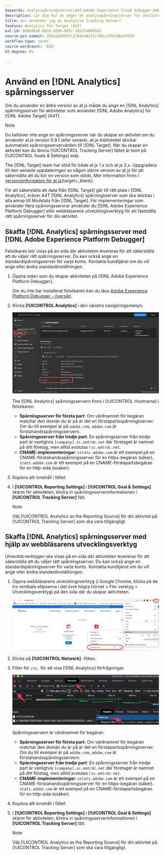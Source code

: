 ```yaml
---
keywords: analysspårningsserver;A4T;Adobe Experience Cloud debugger;Adobe Experience Platform debugger;Reporting source;developtools
description: Lär dig hur du anger en analysspårningsserver för aktiviteter som använder Analytics för [!DNL Target] (A4T) om du använder en äldre version av at.js.
title: Hur använder jag en Analytics Tracking Server?
feature: Analytics for Target (A4T)
exl-id: 8066d6a6-661e-428b-9d5c-18537a80fb43
source-git-commit: 293b2869957c2781be8272cfd0cc9f82d8e4f0f0
workflow-type: tm+mt
source-wordcount: '653'
ht-degree: 0%

---
```


# Använd en [!DNL Analytics] spårningsserver

Om du använder en äldre version av at.js måste du ange en [!DNL Analytics] spårningsserver för aktiviteter som använder [!DNL Adobe Analytics] for [!DNL Adobe Target] (A4T).

>[!NOTE]
>
>Du behöver inte ange en spårningsserver när du skapar en aktivitet om du använder at.js version 0.9.1 (eller senare). at.js-biblioteket skickar automatiskt spårningsservervärden till [!DNL Target]. När du skapar en aktivitet kan du lämna [!UICONTROL Tracking Server] fältet är tomt på [!UICONTROL Goals & Settings] sida.
>
>The [!DNL Target] team har stöd för både at.js 1.*x* och at.js 2.*x*. Uppgradera till den senaste uppdateringen av någon större version av at.js för att säkerställa att du kör en version som stöds. Mer information finns i [versionsinformation för at.js](https://developer.adobe.com/target/implement/client-side/atjs/target-atjs-versions/){target=_blank}.

För att säkerställa att data från [!DNL Target] går till rätt plats i [!DNL Analytics], kräver A4T [!DNL Analytics] spårningsserver som ska skickas i alla anrop till Modstats från [!DNL Target]. För implementeringar som använder flera spårningsservrar använder du [!DNL Adobe Experience Platform Debugger] eller webbläsarens utvecklingsverktyg för att fastställa rätt spårningsserver för din aktivitet.

## Skaffa [!DNL Analytics] spårningsserver med [!DNL Adobe Experience Platform Debugger]

Felsökaren bör visas på en sida där aktiviteten levereras för att säkerställa att du väljer rätt spårningsserver. Du kan också ange en standardspårningsserver för varje konto. Kontakta kundtjänst om du vill ange eller ändra standardinställningen.

1. Öppna sidan som du skapar aktiviteten på [!DNL Adobe Experience Platform Debugger].

   Om du inte har installerat felsökaren kan du läsa [Adobe Experience Platform Debugger - översikt](https://experienceleague.adobe.com/docs/platform-learn/data-collection/debugger/overview.html).

1. Klicka **[!UICONTROL Analytics]** i den vänstra navigeringsmenyn.

   ![Screen_DebuggerTrackServ, bild](assets/Screen_DebuggerTrackServ.png)

   The [!DNL Analytics] spårningsservern finns i [!UICONTROL Hostname] i felsökaren.

   * **Spårningsserver för första part**: Om värdnamnet för begäran matchar den domän du är på är det en förstapartsspårningsserver. Om du till exempel är på `adobe.com`, `adobe.com` är förstahandsspårningsservern.
   * **Spårningsserver från tredje part**: En spårningsserver från tredje part är vanligtvis `[company].sc.omtrdc.net` där företaget är namnet på ditt företag, men alltid avslutas i `sc.omtrdc.net`.
   * **CNAME-implementeringar**: `sstats.adobe.com` är ett exempel på en CNAME-förstahandsspårningsserver för en https-begäran (säker). `stats.adobe.com` är ett exempel på en CNAME-förstapartsbegäran för en http-sida (osäker).

1. Kopiera allt innehåll i fältet.

1. I **[!UICONTROL Reporting Settings]** i **[!UICONTROL Goal & Settings]** skärm för aktiviteten, klistra in spårningsserverinformationen i **[!UICONTROL Tracking Server]** fält.

   >[!NOTE]
   >
   >Välj [!UICONTROL Analytics as the Reporting Source] för din aktivitet på [!UICONTROL Tracking Server] som ska vara tillgängligt.

## Skaffa [!DNL Analytics] spårningsserver med hjälp av webbläsarens utvecklingsverktyg

Utvecklarverktygen ska visas på en sida där aktiviteten levereras för att säkerställa att du väljer rätt spårningsserver. Du kan också ange en standardspårningsserver för varje konto. Kontakta kundtjänst om du vill ange eller ändra standardinställningen.

1. Öppna webbläsarens utvecklingsverktyg (i Google Chrome, klicka på de tre vertikala ellipserna i det övre högra hörnet > Fler verktyg > Utvecklingsverktyg) på den sida där du skapar aktiviteten.

   ![Kromutvecklarverktyg](/help/main/c-integrating-target-with-mac/a4t/assets/chrome-dev-tools.png)

1. Klicka på **[!UICONTROL Network]** -fliken.

1. Filter för `/ss,` för att visa [!DNL Analytics] förfrågningar.

   ![Verktyg för Chrome-utvecklare med /ss-sökning](/help/main/c-integrating-target-with-mac/a4t/assets/chrome-search.png)

   Spårningsservern är värdnamnet för begäran.

   * **Spårningsserver för första part**: Om värdnamnet för begäran matchar den domän du är på är det en förstapartsspårningsserver. Om du till exempel är på `adobe.com`, `adobe.com` är förstahandsspårningsservern.
   * **Spårningsserver från tredje part**: En spårningsserver från tredje part är vanligtvis `[company].sc.omtrdc.net` där företaget är namnet på ditt företag, men alltid avslutas i `sc.omtrdc.net`.
   * **CNAME-implementeringar**: `sstats.adobe.com` är ett exempel på en CNAME-förstahandsspårningsserver för en https-begäran (säker). `stats.adobe.com` är ett exempel på en CNAME-förstapartsbegäran för en http-sida (osäker).

1. Kopiera allt innehåll i fältet.

1. I **[!UICONTROL Reporting Settings]** i **[!UICONTROL Goal & Settings]** skärm för aktiviteten, klistra in spårningsserverinformationen i **[!UICONTROL Tracking Server]** fält.

   >[!NOTE]
   >
   >Välj [!UICONTROL Analytics as the Reporting Source] för din aktivitet på [!UICONTROL Tracking Server] som ska vara tillgängligt.
